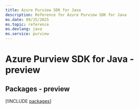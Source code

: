 ```yaml
---
title: Azure Purview SDK for Java
description: Reference for Azure Purview SDK for Java
ms.date: 09/25/2025
ms.topic: reference
ms.devlang: java
ms.service: purview
---
```

# Azure Purview SDK for Java - preview
## Packages - preview
[!INCLUDE [packages](purview-index.md)]
